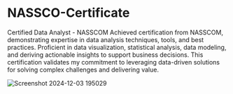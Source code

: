 # NASSCO-Certificate

Certified Data Analyst - NASSCOM
Achieved certification from NASSCOM, demonstrating expertise in data analysis techniques, tools, and best practices. Proficient in data visualization, statistical analysis, data modeling, and deriving actionable insights to support business decisions. This certification validates my commitment to leveraging data-driven solutions for solving complex challenges and delivering value.


![Screenshot 2024-12-03 195029](https://github.com/user-attachments/assets/764e8c96-d9ca-4298-86d6-ac0dd2d8382d)

